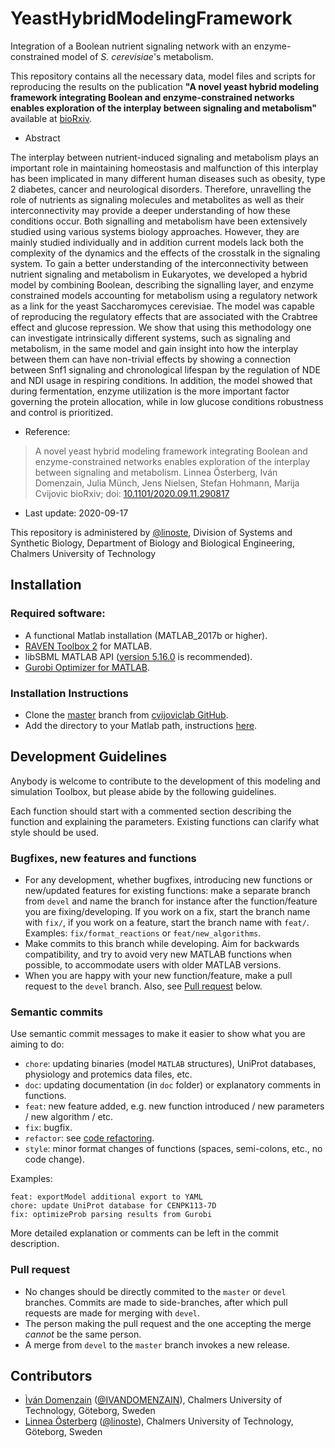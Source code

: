 # YeastHybridModelingFramework

Integration of a Boolean nutrient signaling network with an enzyme-constrained model of *S. cerevisiae*'s metabolism.

This repository contains all the necessary data, model files and scripts for reproducing the results on the publication **"A novel yeast hybrid modeling framework integrating Boolean and enzyme-constrained networks enables exploration of the interplay between signaling and metabolism"** available at [bioRxiv](https://www.biorxiv.org/content/10.1101/2020.09.11.290817v1).

- Abstract

The interplay between nutrient-induced signaling and metabolism plays an important role in maintaining homeostasis and malfunction of this interplay has been implicated in many different human diseases such as obesity, type 2 diabetes, cancer and neurological disorders. Therefore, unravelling the role of nutrients as signaling molecules and metabolites as well as their interconnectivity may provide a deeper understanding of how these conditions occur. Both signalling and metabolism have been extensively studied using various systems biology approaches. However, they are mainly studied individually and in addition current models lack both the complexity of the dynamics and the effects of the crosstalk in the signaling system. To gain a better understanding of the interconnectivity between nutrient signaling and metabolism in Eukaryotes, we developed a hybrid model by combining Boolean, describing the signalling layer, and enzyme constrained models  accounting for metabolism using a regulatory network as a link for the yeast Saccharomyces cerevisiae. The model was capable of reproducing the regulatory effects that are associated with the Crabtree effect and glucose repression. We show that using this methodology one can investigate intrinsically different systems, such as signaling and metabolism, in the same model and gain insight into how the interplay between them can have non-trivial effects by showing a connection between Snf1 signaling and chronological lifespan by the regulation of NDE and NDI usage in respiring conditions. In addition, the model showed that during fermentation, enzyme utilization is the more important factor governing the protein allocation, while in low glucose conditions robustness and control is prioritized. 

- Reference:  
>A novel yeast hybrid modeling framework integrating Boolean and enzyme-constrained networks enables exploration of the interplay between signaling and metabolism.
Linnea Österberg, Iván Domenzain, Julia Münch, Jens Nielsen, Stefan Hohmann, Marija Cvijovic
bioRxiv; doi: [10.1101/2020.09.11.290817](https://doi.org/10.1101/2020.09.11.290817)

- Last update: 2020-09-17

This repository is administered by [@linoste](https://github.com/linoste), Division of Systems and Synthetic Biology, Department of Biology and Biological Engineering, Chalmers University of Technology

## Installation

### Required software:
* A functional Matlab installation (MATLAB_2017b or higher).
* [RAVEN Toolbox 2](https://github.com/SysBioChalmers/RAVEN) for MATLAB.
* libSBML MATLAB API ([version 5.16.0](https://sourceforge.net/projects/sbml/files/libsbml/5.13.0/stable/MATLAB%20interface/)  is recommended).
* [Gurobi Optimizer for MATLAB](http://www.gurobi.com/registration/download-reg).

### Installation Instructions
* Clone the [master](https://github.com/cvijoviclab/YeastHybridModelingFramework) branch from [cvijoviclab GitHub](https://github.com/cvijoviclab).
* Add the directory to your Matlab path, instructions [here](https://se.mathworks.com/help/matlab/ref/addpath.html?requestedDomain=www.mathworks.com).

## Development Guidelines

Anybody is welcome to contribute to the development of this modeling and simulation Toolbox, but please abide by the following guidelines.

Each function should start with a commented section describing the function and explaining the parameters. Existing functions can clarify what style should be used.
### Bugfixes, new features and functions
* For any development, whether bugfixes, introducing new functions or new/updated features for existing functions: make a separate branch from `devel` and name the branch for instance after the function/feature you are fixing/developing. If you work on a fix, start the branch name with `fix/`, if you work on a feature, start the branch name with `feat/`. Examples: `fix/format_reactions` or `feat/new_algorithms`.
* Make commits to this branch while developing. Aim for backwards compatibility, and try to avoid very new MATLAB functions when possible, to accommodate users with older MATLAB versions.
* When you are happy with your new function/feature, make a pull request to the `devel` branch. Also, see [Pull request](#pull-request) below.

### Semantic commits
Use semantic commit messages to make it easier to show what you are aiming to do:
* `chore`: updating binaries (model `MATLAB` structures), UniProt databases, physiology and protemics data files, etc.
* `doc`: updating documentation (in `doc` folder) or explanatory comments in functions.
* `feat`: new feature added, e.g. new function introduced / new parameters / new algorithm / etc.
* `fix`: bugfix.
* `refactor`: see [code refactoring](https://en.wikipedia.org/wiki/Code_refactoring).
* `style`: minor format changes of functions (spaces, semi-colons, etc., no code change).

Examples:
```
feat: exportModel additional export to YAML
chore: update UniProt database for CENPK113-7D
fix: optimizeProb parsing results from Gurobi
```
More detailed explanation or comments can be left in the commit description.

### Pull request
* No changes should be directly commited to the `master` or `devel` branches. Commits are made to side-branches, after which pull requests are made for merging with `devel`.
* The person making the pull request and the one accepting the merge _cannot_ be the same person.
* A merge from `devel` to the `master` branch invokes a new release.

## Contributors
* [Ìván Domenzain](https://www.chalmers.se/en/staff/Pages/ivand.aspx) ([@IVANDOMENZAIN](https://github.com/IVANDOMENZAIN)), Chalmers University of Technology, Göteborg, Sweden
* [Linnea Österberg](https://www.chalmers.se/en/search/Pages/default.aspx?q=linnea+%c3%b6sterberg) ([@linoste](https://github.com/linoste)), Chalmers University of Technology, Göteborg, Sweden
